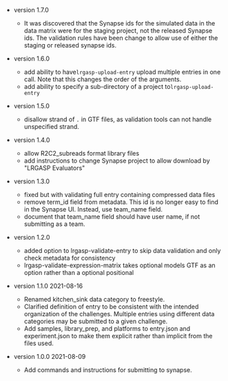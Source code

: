 * version 1.7.0
   - It was discovered that the Synapse ids for the simulated data in the
     data matrix were for the staging project, not the released Synapse ids.
     The validation rules have been change to allow use of either the staging
     or released synapse ids.
   
* version 1.6.0
  - add ability to have``lrgasp-upload-entry`` upload multiple entries in one call.  Note that this changes the order of the arguments.
  - add ability to specify a sub-directory of a project to``lrgasp-upload-entry`` 
  
* version 1.5.0
  - disallow strand of `.` in GTF files, as validation tools can not handle unspecified strand.

* version 1.4.0
  - allow R2C2_subreads format library files
  - add instructions to change Synapse project to allow download by "LRGASP Evaluators"

* version 1.3.0
  - fixed but with validating full entry containing compressed data files
  - remove term_id field from metadata.  This id is no longer easy to find
    in the Synapse UI.  Instead, use team_name field.
  - document that team_name field should have user name, if not submitting as a team.

* version 1.2.0
  - added option to lrgasp-validate-entry to skip data validation and only check metadata for consistency
  - lrgasp-validate-expression-matrix takes optional models GTF as an option rather than a optional positional

* version 1.1.0 2021-08-16
  - Renamed kitchen_sink data category to freestyle.
  - Clarified definition of entry to be consistent with the intended organization of the challenges.
    Multiple entries using different data categories may be submitted to a given challenge.
  - Add samples, library_prep, and platforms to entry.json and experiment.json
    to make them explicit rather than implicit from the files used.
  
* version 1.0.0 2021-08-09
  - Add commands and instructions for submitting to synapse.
